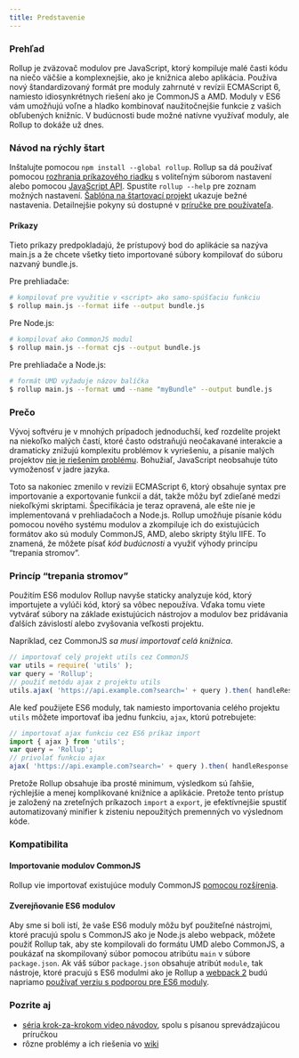 ```yaml
---
title: Predstavenie
---
```


### Prehľad

Rollup je zväzovač modulov pre JavaScript, ktorý kompiluje malé časti kódu na niečo väčšie a komplexnejšie, ako je knižnica alebo aplikácia. Používa nový štandardizovaný formát pre moduly zahrnuté v revízii ECMAScript 6, namiesto idiosynkrétnych riešení ako je CommonJS a AMD. Moduly v ES6 vám umožňujú voľne a hladko kombinovať naužitočnejšie funkcie z vašich obľubených knižníc. V budúcnosti bude možné natívne využívať moduly, ale Rollup to dokáže už dnes.

### Návod na rýchly štart

Inštalujte pomocou `npm install --global rollup`. Rollup sa dá používať pomocou [rozhrania príkazového riadku](https://github.com/rollup/rollup/wiki/Command-Line-Interface) s voliteľným súborom nastavení alebo pomocou [JavaScript API](https://github.com/rollup/rollup/wiki/JavaScript-API). Spustite `rollup --help` pre zoznam možných nastavení. [Šablóna na štartovací projekt](https://github.com/rollup/rollup-starter-project) ukazuje bežné nastavenia. Detailnejšie pokyny sú dostupné v [príručke pre používateľa](http://rollupjs.org/).

#### Príkazy

Tieto príkazy predpokladajú, že prístupový bod do aplikácie sa nazýva main.js a že chcete všetky tieto importované súbory kompilovať do súboru nazvaný bundle.js.

Pre prehliadače:

```bash
# kompilovať pre využitie v <script> ako samo-spúšťaciu funkciu
$ rollup main.js --format iife --output bundle.js
```

Pre Node.js:

```bash
# kompilovať ako CommonJS modul
$ rollup main.js --format cjs --output bundle.js
```

Pre prehliadače a Node.js:

```bash
# formát UMD vyžaduje názov balíčka
$ rollup main.js --format umd --name "myBundle" --output bundle.js
```

### Prečo

Vývoj softvéru je v mnohých prípadoch jednoduchší, keď rozdelíte projekt na niekoľko malých častí, ktoré často odstraňujú neočakavané interakcie a dramaticky znižujú komplexitu problémov k vyriešeniu, a písanie malých projektov [nie je riešením problému](https://medium.com/@Rich_Harris/small-modules-it-s-not-quite-that-simple-3ca532d65de4). Bohužiaľ, JavaScript neobsahuje túto vymoženosť v jadre jazyka.

Toto sa nakoniec zmenilo v revízii ECMAScript 6, ktorý obsahuje syntax pre importovanie a exportovanie funkcií a dát, takže môžu byť zdieľané medzi niekoľkými skriptami. Špecifikácia je teraz opravená, ale ešte nie je implementovaná v prehliadačoch a Node.js. Rollup umožňuje písanie kódu pomocou nového systému modulov a zkompiluje ich do existujúcich formátov ako sú moduly CommonJS, AMD, alebo skripty štýlu IIFE. To znamená, že môžete písať *kód budúcnosti* a využiť výhody princípu “trepania stromov”.

### Princíp “trepania stromov”

Použitím ES6 modulov Rollup navyše staticky analyzuje kód, ktorý importujete a vylúči kód, ktorý sa vôbec nepoužíva. Vďaka tomu viete vytvárať súbory na základe existujúcich nástrojov a modulov bez pridávania ďalších závislostí alebo zvyšovania veľkosti projektu.

Napríklad, cez CommonJS *sa musí importovať celá knižnica*.

```js
// importovať celý projekt utils cez CommonJS
var utils = require( 'utils' );
var query = 'Rollup';
// použiť metódu ajax z projektu utils
utils.ajax( 'https://api.example.com?search=' + query ).then( handleResponse );
```

Ale keď použijete ES6 moduly, tak namiesto importovania celého projektu `utils` môžete importovať iba jednu funkciu, `ajax`, ktorú potrebujete:

```js
// importovať ajax funkciu cez ES6 príkaz import
import { ajax } from 'utils';
var query = 'Rollup';
// privolať funkciu ajax
ajax( 'https://api.example.com?search=' + query ).then( handleResponse );
```

Pretože Rollup obsahuje iba prosté minimum, výsledkom sú ľahšie, rýchlejšie a menej komplikované knižnice a aplikácie. Pretože tento prístup je založený na zreteľných príkazoch `import` a `export`, je efektívnejšie spustiť automatizovaný minifier k zisteniu nepoužitých premenných vo výslednom kóde.

### Kompatibilita

#### Importovanie modulov CommonJS

Rollup vie importovať existujúce moduly CommonJS [pomocou rozšírenia](https://github.com/rollup/rollup-plugin-commonjs).

#### Zverejňovanie ES6 modulov

Aby sme si boli istí, že vaše ES6 moduly môžu byť použiteľné nástrojmi, ktoré pracujú spolu s CommonJS ako je Node.js alebo webpack, môžete použiť Rollup tak, aby ste kompilovali do formátu UMD alebo CommonJS, a poukázať na skompilovaný súbor pomocou atribútu `main` v súbore `package.json`. Ak váš súbor `package.json` obsahuje atribút `module`, tak nástroje, ktoré pracujú s ES6 modulmi ako je Rollup a [webpack 2](https://webpack.js.org) budú napriamo [používať verziu s podporou pre ES6 moduly](https://github.com/rollup/rollup/wiki/pkg.module).

### Pozrite aj

- [séria krok-za-krokom video návodov](https://code.lengstorf.com/learn-rollup-js/), spolu s písanou sprevádzajúcou príručkou
- rôzne problémy a ich riešenia vo [wiki](https://github.com/rollup/rollup/wiki)

